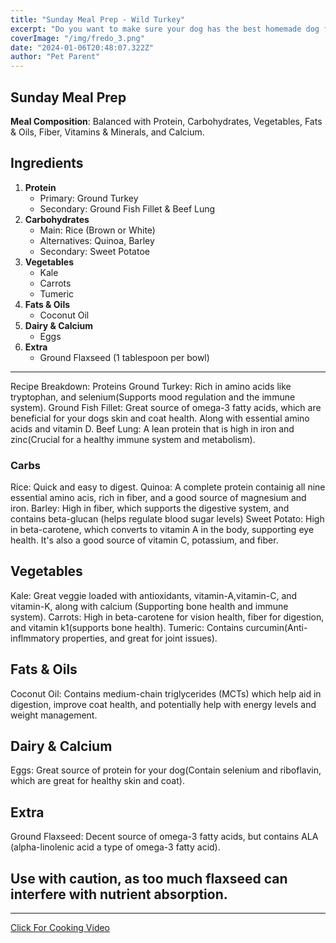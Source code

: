 ```yaml
---
title: "Sunday Meal Prep - Wild Turkey"
excerpt: "Do you want to make sure your dog has the best homemade dog food ? Click to see your pups new meal. "
coverImage: "/img/fredo_3.png"
date: "2024-01-06T20:48:07.322Z"
author: "Pet Parent"
---
```

## Sunday Meal Prep
**Meal Composition**: Balanced with Protein, Carbohydrates, Vegetables, Fats & Oils, Fiber, Vitamins & Minerals, and Calcium.
## Ingredients

1. **Protein**
   - Primary: Ground Turkey
   - Secondary: Ground Fish Fillet & Beef Lung
2. **Carbohydrates**
   - Main: Rice (Brown or White)
   - Alternatives: Quinoa, Barley
   - Secondary: Sweet Potatoe  
3. **Vegetables**
   - Kale
   - Carrots
   - Tumeric
4. **Fats & Oils**
   - Coconut Oil 
5. **Dairy & Calcium**
   - Eggs
6. **Extra**
   - Ground Flaxseed (1 tablespoon per bowl)
---
Recipe Breakdown:
Proteins
Ground Turkey: Rich in amino acids like tryptophan, and selenium(Supports mood regulation and the immune system).
Ground Fish Fillet: Great source of omega-3 fatty acids, which are beneficial for your dogs skin and coat health. Along with essential amino acids and vitamin D. 
Beef Lung: A lean protein that is high in iron and zinc(Crucial for a healthy immune system and metabolism).

### Carbs 
Rice: Quick and easy to digest. 
Quinoa: A complete protein containig all nine essential amino acis, rich in fiber, and a good source of magnesium and iron. 
Barley: High in fiber, which supports the digestive system, and contains beta-glucan (helps regulate blood sugar levels)
Sweet Potato: High in beta-carotene, which converts to vitamin A in the body, supporting eye health. It's also a good source of vitamin C, potassium, and fiber. 

## Vegetables 
Kale: Great veggie loaded with antioxidants, vitamin-A,vitamin-C, and vitamin-K, along with calcium (Supporting bone health and immune system).
Carrots: High in beta-carotene for vision health, fiber for digestion, and vitamin k1(supports bone health).
Tumeric: Contains curcumin(Anti-inflmmatory properties, and great for joint issues).

## Fats & Oils 
Coconut Oil: Contains medium-chain triglycerides (MCTs) which help aid in digestion, improve coat health, and potentially help with energy levels and weight management. 

## Dairy & Calcium 
Eggs: Great source of protein for your dog(Contain selenium and riboflavin, which are great for healthy skin and coat).

## Extra ##
Ground Flaxseed: Decent source of omega-3 fatty acids, but contains ALA (alpha-linolenic acid a type of omega-3 fatty acid).
## Use with caution, as too much flaxseed can interfere with nutrient absorption. 
--- 
[Click For Cooking Video ](https://youtube.com/shorts/zAS8q9-Z5n8?si=6PHlgmMXx2EAfVvz)
